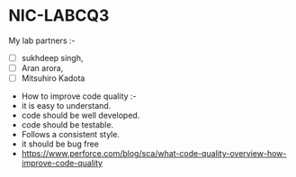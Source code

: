 # NIC-LABCQ3
My lab partners :- 
- [ ] sukhdeep singh,
- [ ] Aran arora,
- [ ] Mitsuhiro Kadota
- How to improve code quality :- 
- it is easy to understand. 
- code should be well developed.
- code should be testable.
- Follows a consistent style.
- it should be bug free 
- https://www.perforce.com/blog/sca/what-code-quality-overview-how-improve-code-quality 
